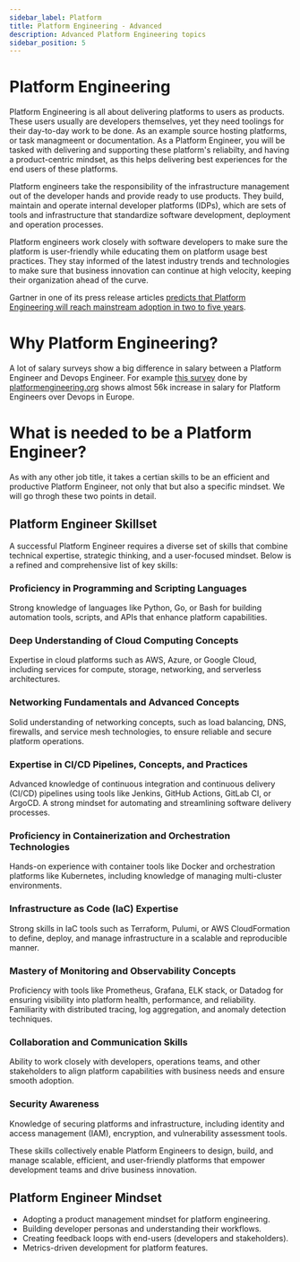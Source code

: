 ```yaml
---
sidebar_label: Platform
title: Platform Engineering - Advanced
description: Advanced Platform Engineering topics
sidebar_position: 5
---
```


# Platform Engineering
Platform Engineering is all about delivering platforms to users as products. These users usually are developers themselves, yet they need toolings for their day-to-day work to be done. As an example source hosting platforms, or task managmeent or documentation. As a Platform Engineer, you will be tasked with delivering and supporting these platform's reliabilty, and having a product-centric mindset, as this helps delivering best experiences for the end users of these platforms.

Platform engineers take the responsibility of the infrastructure management out of the developer hands and provide ready to use products. They build, maintain and operate internal developer platforms (IDPs), which are sets of tools and infrastructure that standardize software development, deployment and operation processes.

Platform engineers work closely with software developers to make sure the platform is user-friendly while educating them on platform usage best practices. They stay informed of the latest industry trends and technologies to make sure that business innovation can continue at high velocity, keeping their organization ahead of the curve.

Gartner in one of its press release articles [predicts that Platform Engineering will reach mainstream adoption in two to five years](https://www.gartner.com/en/newsroom/press-releases/2023-11-28-gartner-hype-cycle-shows-ai-practices-and-platform-engineering-will-reach-mainstream-adoption-in-software-engineering-in-two-to-five-years).

# Why Platform Engineering?
A lot of salary surveys show a big difference in salary between a Platform Engineer and Devops Engineer. For example [this survey](https://platformengineering.org/reports/state-of-platform-engineering-vol-3) done by [platformengineering.org](https://platofrmengineering.org) shows almost 56k increase in salary for Platform Engineers over Devops in Europe.

# What is needed to be a Platform Engineer?
As with any other job title, it takes a certian skills to be an efficient and productive Platform Engineer, not only that but also a specific mindset. We will go throgh these two points in detail.

## Platform Engineer Skillset

A successful Platform Engineer requires a diverse set of skills that combine technical expertise, strategic thinking, and a user-focused mindset. Below is a refined and comprehensive list of key skills:

### Proficiency in Programming and Scripting Languages
Strong knowledge of languages like Python, Go, or Bash for building automation tools, scripts, and APIs that enhance platform capabilities.
  
### Deep Understanding of Cloud Computing Concepts
Expertise in cloud platforms such as AWS, Azure, or Google Cloud, including services for compute, storage, networking, and serverless architectures.
  
### Networking Fundamentals and Advanced Concepts
Solid understanding of networking concepts, such as load balancing, DNS, firewalls, and service mesh technologies, to ensure reliable and secure platform operations.
  
### Expertise in CI/CD Pipelines, Concepts, and Practices
Advanced knowledge of continuous integration and continuous delivery (CI/CD) pipelines using tools like Jenkins, GitHub Actions, GitLab CI, or ArgoCD. A strong mindset for automating and streamlining software delivery processes.
  
### Proficiency in Containerization and Orchestration Technologies
Hands-on experience with container tools like Docker and orchestration platforms like Kubernetes, including knowledge of managing multi-cluster environments.
  
### Infrastructure as Code (IaC) Expertise
Strong skills in IaC tools such as Terraform, Pulumi, or AWS CloudFormation to define, deploy, and manage infrastructure in a scalable and reproducible manner.
  
### Mastery of Monitoring and Observability Concepts
Proficiency with tools like Prometheus, Grafana, ELK stack, or Datadog for ensuring visibility into platform health, performance, and reliability. Familiarity with distributed tracing, log aggregation, and anomaly detection techniques.

### Collaboration and Communication Skills
Ability to work closely with developers, operations teams, and other stakeholders to align platform capabilities with business needs and ensure smooth adoption.
  
### Security Awareness
Knowledge of securing platforms and infrastructure, including identity and access management (IAM), encryption, and vulnerability assessment tools.

These skills collectively enable Platform Engineers to design, build, and manage scalable, efficient, and user-friendly platforms that empower development teams and drive business innovation.

## Platform Engineer Mindset
- Adopting a product management mindset for platform engineering.
- Building developer personas and understanding their workflows.
- Creating feedback loops with end-users (developers and stakeholders).
- Metrics-driven development for platform features.
